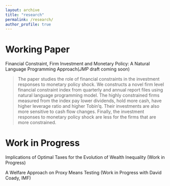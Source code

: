 ```yaml
---
layout: archive
title: "research"
permalink: /research/
author_profile: true
---
```


Working Paper
===
Financial Constraint, Firm Investment and Monetary Policy: A Natural Language Programming Approach(_JMP_ draft coming soon)
> The paper studies the role of financial constraints in the investment responses to monetary policy shock. We constructs a novel firm level financial constraint index from quarterly and annual report files using natural language programming model. The highly constrained firms measured from the index pay lower dividends, hold more cash, have higher leverage ratio and higher Tobin’q. Their investments are also more sensitive to cash flow changes. Finally, the investment responses to monetary policy shock are less for the firms that are more constrained.

Work in Progress
=====
Implications of Optimal Taxes for the Evolution of Wealth Inequality (Work in Progress)

A Welfare Approach on Proxy Means Testing (Work in Progress with David Coady, IMF)
